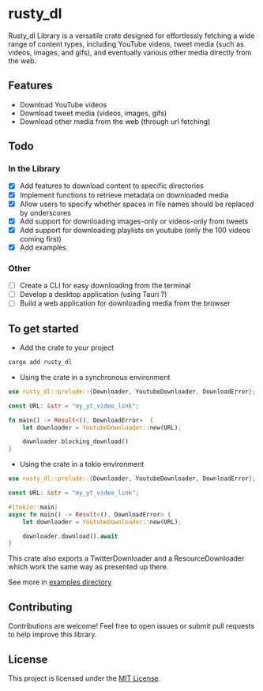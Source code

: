 # rusty_dl

Rusty_dl Library is a versatile crate designed for effortlessly fetching a wide range of content types, including YouTube videos, tweet media (such as videos, images, and gifs), and eventually various other media directly from the web.

## Features

- Download YouTube videos
- Download tweet media (videos, images, gifs)
- Download other media from the web (through url fetching)

## Todo

### In the Library

- [x] Add features to download content to specific directories
- [x] Implement functions to retrieve metadata on downloaded media
- [x] Allow users to specify whether spaces in file names should be replaced by underscores
- [x] Add support for downloading images-only or videos-only from tweets
- [x] Add support for downloading playlists on youtube (only the 100 videos coming first)
- [x] Add examples

### Other

- [ ] Create a CLI for easy downloading from the terminal
- [ ] Develop a desktop application (using Tauri ?)
- [ ] Build a web application for downloading media from the browser

## To get started

- Add the crate to your project

```bash
cargo add rusty_dl
```

- Using the crate in a synchronous environment

```rust
use rusty_dl::prelude::{Downloader, YoutubeDownloader, DownloadError};

const URL: &str = "my_yt_video_link";

fn main() -> Result<(), DownloadError>  {
    let downloader = YoutubeDownloader::new(URL);

    downloader.blocking_download()
}
```

- Using the crate in a tokio environment

```rust
use rusty_dl::prelude::{Downloader, YoutubeDownloader, DownloadError};

const URL: &str = "my_yt_video_link";

#[tokio::main]
async fn main() -> Result<(), DownloadError> {
    let downloader = YoutubeDownloader::new(URL);

    downloader.download().await
}
```

This crate also exports a TwitterDownloader and a ResourceDownloader which work the same way as presented up there.

See more in [examples directory](/examples/)

## Contributing

Contributions are welcome! Feel free to open issues or submit pull requests to help improve this library.

## License

This project is licensed under the [MIT License](./LICENSE).
